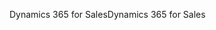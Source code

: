 <span data-ttu-id="e31d8-101">Dynamics 365 for Sales</span><span class="sxs-lookup"><span data-stu-id="e31d8-101">Dynamics 365 for Sales</span></span>
